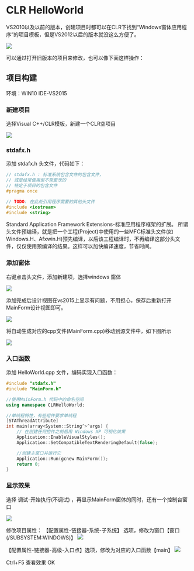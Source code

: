 # CLR HelloWorld
VS2010以及以前的版本，创建项目时都可以在CLR下找到“Windows窗体应用程序”的项目模板，但是VS2012以后的版本就没这么方便了。

![](../assets/CLR/vs2010_clr.png)

可以通过打开旧版本的项目来修改，也可以像下面这样操作：

## 项目构建
环境：WIN10 IDE-VS2015

### 新建项目
选择Visual C++/CLR模板，新建一个CLR空项目

![](../assets/CLR/vs2015_clr_add.png)

### stdafx.h
添加 stdafx.h 头文件，代码如下：
```cpp
// stdafx.h : 标准系统包含文件的包含文件，
// 或是经常使用但不常更改的
// 特定于项目的包含文件
#pragma once

// TODO: 在此处引用程序需要的其他头文件
#include <iostream>
#include <string>
```

Standard Application Framework Extensions-标准应用程序框架的扩展。
所谓头文件预编译，就是把一个工程(Project)中使用的一些MFC标准头文件(如Windows.H、Afxwin.H)预先编译，以后该工程编译时，不再编译这部分头文件，仅仅使用预编译的结果。这样可以加快编译速度，节省时间。

### 添加窗体
右键点击头文件，添加新建项，选择windows 窗体

![](../assets/CLR/vs2015_clr_form.png)

添加完成后设计视图在vs2015上显示有问题，不用担心，保存后重新打开MainForm设计视图即可。

![](../assets/CLR/vs2015_clr_form_err.png)

将自动生成对应的cpp文件(MainForm.cpp)移动到源文件中，如下图所示

![](../assets/CLR/vs2015_clr_form_show.png)

### 入口函数
添加 HelloWorld.cpp 文件，编码实现入口函数：
```cpp
#include "stdafx.h"
#include "MainForm.h"

//使用MainForm.h 代码中的命名空间
using namespace CLRHelloWorld;

//单线程特性，有些组件要求单线程
[STAThreadAttribute]
int main(array<System::String^>^args) {
	// 在创建任何控件之前启用 Windows XP 可视化效果
	Application::EnableVisualStyles();
	Application::SetCompatibleTextRenderingDefault(false); 

	//创建主窗口并运行它
	Application::Run(gcnew MainForm());
	return 0;
}
```

### 显示效果
选择 调试-开始执行(不调试) ，再显示MainForm窗体的同时，还有一个控制台窗口

![](../assets/CLR/vs2015_clr_form_res.png)

修改项目属性：
【配置属性-链接器-系统-子系统】 选项，修改为窗口【窗口 (/SUBSYSTEM:WINDOWS)】
![](../assets/CLR/vs2015_clr_form_system.png)


【配置属性-链接器-高级-入口点】选项，修改为对应的入口函数【main】
![](../assets/CLR/vs2015_clr_system_adv.png)

Ctrl+F5 查看效果 OK